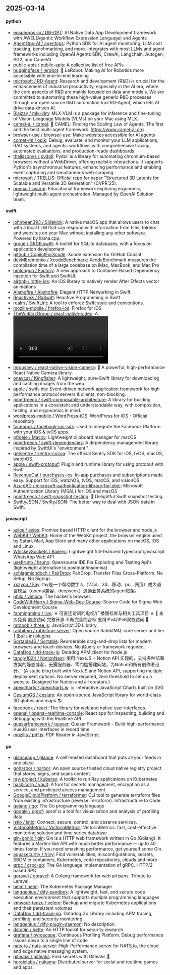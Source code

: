 ## 2025-03-14

#### python
* [eosphoros-ai / DB-GPT](https://github.com/eosphoros-ai/DB-GPT): AI Native Data App Development framework with AWEL(Agentic Workflow Expression Language) and Agents
* [AgentOps-AI / agentops](https://github.com/AgentOps-AI/agentops): Python SDK for AI agent monitoring, LLM cost tracking, benchmarking, and more. Integrates with most LLMs and agent frameworks including OpenAI Agents SDK, CrewAI, Langchain, Autogen, AG2, and CamelAI
* [public-apis / public-apis](https://github.com/public-apis/public-apis): A collective list of free APIs
* [huggingface / lerobot](https://github.com/huggingface/lerobot): 🤗 LeRobot: Making AI for Robotics more accessible with end-to-end learning
* [microsoft / RD-Agent](https://github.com/microsoft/RD-Agent): Research and development (R&D) is crucial for the enhancement of industrial productivity, especially in the AI era, where the core aspects of R&D are mainly focused on data and models. We are committed to automating these high-value generic R&D processes through our open source R&D automation tool RD-Agent, which lets AI drive data-driven AI.
* [Blaizzy / mlx-vlm](https://github.com/Blaizzy/mlx-vlm): MLX-VLM is a package for inference and fine-tuning of Vision Language Models (VLMs) on your Mac using MLX.
* [camel-ai / camel](https://github.com/camel-ai/camel): 🐫 CAMEL: Finding the Scaling Law of Agents. The first and the best multi-agent framework. https://www.camel-ai.org
* [browser-use / browser-use](https://github.com/browser-use/browser-use): Make websites accessible for AI agents
* [comet-ml / opik](https://github.com/comet-ml/opik): Debug, evaluate, and monitor your LLM applications, RAG systems, and agentic workflows with comprehensive tracing, automated evaluations, and production-ready dashboards.
* [thalissonvs / pydoll](https://github.com/thalissonvs/pydoll): Pydoll is a library for automating chromium-based browsers without a WebDriver, offering realistic interactions. It supports Python's asynchronous features, enhancing performance and enabling event capturing and simultaneous web scraping.
* [microsoft / TRELLIS](https://github.com/microsoft/TRELLIS): Official repo for paper "Structured 3D Latents for Scalable and Versatile 3D Generation" (CVPR'25).
* [openai / swarm](https://github.com/openai/swarm): Educational framework exploring ergonomic, lightweight multi-agent orchestration. Managed by OpenAI Solution team.

#### swift
* [johnbean393 / Sidekick](https://github.com/johnbean393/Sidekick): A native macOS app that allows users to chat with a local LLM that can respond with information from files, folders and websites on your Mac without installing any other software. Powered by llama.cpp.
* [groue / GRDB.swift](https://github.com/groue/GRDB.swift): A toolkit for SQLite databases, with a focus on application development
* [github / CopilotForXcode](https://github.com/github/CopilotForXcode): Xcode extension for GitHub Copilot
* [devMEremenko / XcodeBenchmark](https://github.com/devMEremenko/XcodeBenchmark): XcodeBenchmark measures the compilation time of a large codebase on iMac, MacBook, and Mac Pro
* [hmlongco / Factory](https://github.com/hmlongco/Factory): A new approach to Container-Based Dependency Injection for Swift and SwiftUI.
* [airbnb / lottie-ios](https://github.com/airbnb/lottie-ios): An iOS library to natively render After Effects vector animations
* [Alamofire / Alamofire](https://github.com/Alamofire/Alamofire): Elegant HTTP Networking in Swift
* [ReactiveX / RxSwift](https://github.com/ReactiveX/RxSwift): Reactive Programming in Swift
* [realm / SwiftLint](https://github.com/realm/SwiftLint): A tool to enforce Swift style and conventions.
* [mozilla-mobile / firefox-ios](https://github.com/mozilla-mobile/firefox-ios): Firefox for iOS
* [TheWidlarzGroup / react-native-video](https://github.com/TheWidlarzGroup/react-native-video): A <Video /> component for react-native
* [mrousavy / react-native-vision-camera](https://github.com/mrousavy/react-native-vision-camera): 📸 A powerful, high-performance React Native Camera library.
* [onevcat / Kingfisher](https://github.com/onevcat/Kingfisher): A lightweight, pure-Swift library for downloading and caching images from the web.
* [apple / swift-nio](https://github.com/apple/swift-nio): Event-driven network application framework for high performance protocol servers & clients, non-blocking.
* [pointfreeco / swift-composable-architecture](https://github.com/pointfreeco/swift-composable-architecture): A library for building applications in a consistent and understandable way, with composition, testing, and ergonomics in mind.
* [wordpress-mobile / WordPress-iOS](https://github.com/wordpress-mobile/WordPress-iOS): WordPress for iOS - Official repository
* [facebook / facebook-ios-sdk](https://github.com/facebook/facebook-ios-sdk): Used to integrate the Facebook Platform with your iOS & tvOS apps.
* [p0deje / Maccy](https://github.com/p0deje/Maccy): Lightweight clipboard manager for macOS
* [pointfreeco / swift-dependencies](https://github.com/pointfreeco/swift-dependencies): A dependency management library inspired by SwiftUI's "environment."
* [getsentry / sentry-cocoa](https://github.com/getsentry/sentry-cocoa): The official Sentry SDK for iOS, tvOS, macOS, watchOS.
* [apple / swift-protobuf](https://github.com/apple/swift-protobuf): Plugin and runtime library for using protobuf with Swift
* [RevenueCat / purchases-ios](https://github.com/RevenueCat/purchases-ios): In-app purchases and subscriptions made easy. Support for iOS, watchOS, tvOS, macOS, and visionOS.
* [AzureAD / microsoft-authentication-library-for-objc](https://github.com/AzureAD/microsoft-authentication-library-for-objc): Microsoft Authentication Library (MSAL) for iOS and macOS
* [pointfreeco / swift-snapshot-testing](https://github.com/pointfreeco/swift-snapshot-testing): 📸 Delightful Swift snapshot testing.
* [SwiftyJSON / SwiftyJSON](https://github.com/SwiftyJSON/SwiftyJSON): The better way to deal with JSON data in Swift.

#### javascript
* [axios / axios](https://github.com/axios/axios): Promise based HTTP client for the browser and node.js
* [WebKit / WebKit](https://github.com/WebKit/WebKit): Home of the WebKit project, the browser engine used by Safari, Mail, App Store and many other applications on macOS, iOS and Linux.
* [WhiskeySockets / Baileys](https://github.com/WhiskeySockets/Baileys): Lightweight full-featured typescript/javascript WhatsApp Web API
* [usebruno / bruno](https://github.com/usebruno/bruno): Opensource IDE For Exploring and Testing Api's (lightweight alternative to postman/insomnia)
* [schlagmichdoch / PairDrop](https://github.com/schlagmichdoch/PairDrop): PairDrop: Transfer Files Cross-Platform. No Setup, No Signup.
* [xszyou / Fay](https://github.com/xszyou/Fay): fay是一个帮助数字人（2.5d、3d、移动、pc、网页）或大语言模型（openai兼容、deepseek）连通业务系统的agent框架。
* [philc / vimium](https://github.com/philc/vimium): The hacker's browser.
* [CodeWithHarry / Sigma-Web-Dev-Course](https://github.com/CodeWithHarry/Sigma-Web-Dev-Course): Source Code for Sigma Web Development Course
* [fanmingming / live](https://github.com/fanmingming/live): ✯ 可直连访问的电视/广播图标库与相关工具项目 ✯ 🔕 永久免费 直连访问 完整开源 不断完善的台标 支持IPv4/IPv6双栈访问 🔕
* [mrdoob / three.js](https://github.com/mrdoob/three.js): JavaScript 3D Library.
* [rabbitmq / rabbitmq-server](https://github.com/rabbitmq/rabbitmq-server): Open source RabbitMQ: core server and tier 1 (built-in) plugins
* [SortableJS / Sortable](https://github.com/SortableJS/Sortable): Reorderable drag-and-drop lists for modern browsers and touch devices. No jQuery or framework required.
* [DataDog / dd-trace-js](https://github.com/DataDog/dd-trace-js): Datadog APM client for Node.js
* [tangly1024 / NotionNext](https://github.com/tangly1024/NotionNext): 使用 NextJS + Notion API 实现的，支持多种部署方案的静态博客，无需服务器、零门槛搭建网站，为Notion和所有创作者设计。 (A static blog built with NextJS and Notion API, supporting multiple deployment options. No server required, zero threshold to set up a website. Designed for Notion and all creators.)
* [apexcharts / apexcharts.js](https://github.com/apexcharts/apexcharts.js): 📊 Interactive JavaScript Charts built on SVG
* [CesiumGS / cesium](https://github.com/CesiumGS/cesium): An open-source JavaScript library for world-class 3D globes and maps 🌎
* [facebook / react](https://github.com/facebook/react): The library for web and native user interfaces.
* [openai / openai-realtime-console](https://github.com/openai/openai-realtime-console): React app for inspecting, building and debugging with the Realtime API
* [quasarframework / quasar](https://github.com/quasarframework/quasar): Quasar Framework - Build high-performance VueJS user interfaces in record time
* [mozilla / pdf.js](https://github.com/mozilla/pdf.js): PDF Reader in JavaScript

#### go
* [glanceapp / glance](https://github.com/glanceapp/glance): A self-hosted dashboard that puts all your feeds in one place
* [goharbor / harbor](https://github.com/goharbor/harbor): An open source trusted cloud native registry project that stores, signs, and scans content.
* [ray-project / kuberay](https://github.com/ray-project/kuberay): A toolkit to run Ray applications on Kubernetes
* [hashicorp / vault](https://github.com/hashicorp/vault): A tool for secrets management, encryption as a service, and privileged access management
* [GoogleCloudPlatform / terraformer](https://github.com/GoogleCloudPlatform/terraformer): CLI tool to generate terraform files from existing infrastructure (reverse Terraform). Infrastructure to Code
* [golang / go](https://github.com/golang/go): The Go programming language
* [google / pprof](https://github.com/google/pprof): pprof is a tool for visualization and analysis of profiling data
* [istio / istio](https://github.com/istio/istio): Connect, secure, control, and observe services.
* [VictoriaMetrics / VictoriaMetrics](https://github.com/VictoriaMetrics/VictoriaMetrics): VictoriaMetrics: fast, cost-effective monitoring solution and time series database
* [gin-gonic / gin](https://github.com/gin-gonic/gin): Gin is a HTTP web framework written in Go (Golang). It features a Martini-like API with much better performance -- up to 40 times faster. If you need smashing performance, get yourself some Gin.
* [aquasecurity / trivy](https://github.com/aquasecurity/trivy): Find vulnerabilities, misconfigurations, secrets, SBOM in containers, Kubernetes, code repositories, clouds and more
* [grpc / grpc-go](https://github.com/grpc/grpc-go): The Go language implementation of gRPC. HTTP/2 based RPC
* [goravel / goravel](https://github.com/goravel/goravel): A Golang framework for web artisans. Tribute to Laravel.
* [helm / helm](https://github.com/helm/helm): The Kubernetes Package Manager
* [langgenius / dify-sandbox](https://github.com/langgenius/dify-sandbox): A lightweight, fast, and secure code execution environment that supports multiple programming languages
* [vmware-tanzu / velero](https://github.com/vmware-tanzu/velero): Backup and migrate Kubernetes applications and their persistent volumes
* [DataDog / dd-trace-go](https://github.com/DataDog/dd-trace-go): Datadog Go Library including APM tracing, profiling, and security monitoring.
* [langgenius / dify-plugin-daemon](https://github.com/langgenius/dify-plugin-daemon): No description
* [dstotijn / hetty](https://github.com/dstotijn/hetty): An HTTP toolkit for security research.
* [grafana / pyroscope](https://github.com/grafana/pyroscope): Continuous Profiling Platform. Debug performance issues down to a single line of code
* [nats-io / nats-server](https://github.com/nats-io/nats-server): High-Performance server for NATS.io, the cloud and edge native messaging system.
* [gitleaks / gitleaks](https://github.com/gitleaks/gitleaks): Find secrets with Gitleaks 🔑
* [heroiclabs / nakama](https://github.com/heroiclabs/nakama): Distributed server for social and realtime games and apps.

